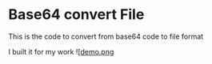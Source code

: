 # Base64 convert File
This is the code to convert from base64 code to file format

I built it for my work
![[demo.png](https://github.com/onionT-312/base64ToFile/blob/main/img/img.png)
